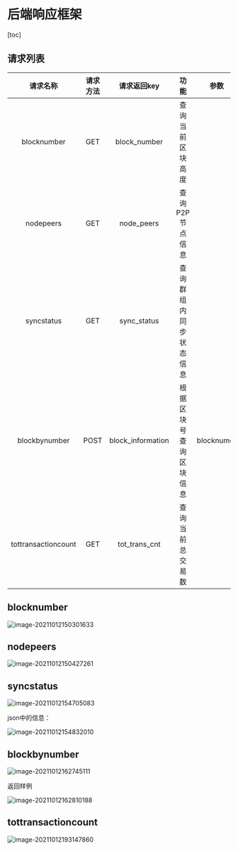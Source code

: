 # 后端响应框架

[toc]

## 请求列表

|      请求名称       | 请求方法 |    请求返回key    |          功能          |    参数    |
| :-----------------: | :------: | :---------------: | :--------------------: | :--------: |
|     blocknumber     |   GET    |   block_number    |    查询当前区块高度    |            |
|      nodepeers      |   GET    |    node_peers     |    查询P2P节点信息     |            |
|     syncstatus      |   GET    |    sync_status    | 查询群组内同步状态信息 |            |
|    blockbynumber    |   POST   | block_information | 根据区块号查询区块信息 | blocknumer |
| tottransactioncount |   GET    |   tot_trans_cnt   |    查询当前总交易数    |            |



## blocknumber

![image-20211012150301633](https://luochengyu.oss-cn-beijing.aliyuncs.com/image-20211012150301633.png)

## nodepeers

![image-20211012150427261](https://luochengyu.oss-cn-beijing.aliyuncs.com/image-20211012150427261.png)

## syncstatus

![image-20211012154705083](https://luochengyu.oss-cn-beijing.aliyuncs.com/image-20211012154705083.png)

json中的信息：

![image-20211012154832010](https://luochengyu.oss-cn-beijing.aliyuncs.com/image-20211012154832010.png)

## blockbynumber

![image-20211012162745111](https://luochengyu.oss-cn-beijing.aliyuncs.com/image-20211012162745111.png)

返回样例

![image-20211012162810188](https://luochengyu.oss-cn-beijing.aliyuncs.com/image-20211012162810188.png)

## tottransactioncount

![image-20211012193147860](https://luochengyu.oss-cn-beijing.aliyuncs.com/img/image-20211012193147860.png)
